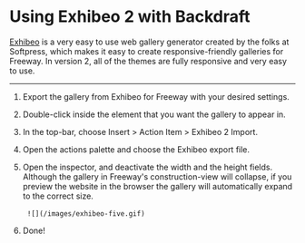 # Using Exhibeo 2 with Backdraft

[Exhibeo](http://exhibeoapp.com) is a very easy to use web gallery generator created by the folks at Softpress, which makes it easy to create responsive-friendly galleries for Freeway. In version 2, all of the themes are fully responsive and very easy to use.

----

1. Export the gallery from Exhibeo for Freeway with your desired settings.

2. Double-click inside the element that you want the gallery to appear in.

3. In the top-bar, choose Insert > Action Item > Exhibeo 2 Import.

4. Open the actions palette and choose the Exhibeo export file.

5. Open the inspector, and deactivate the width and the height fields. Although the gallery in Freeway's construction-view will collapse, if you preview the website in the browser the gallery will automatically expand to the correct size.

		![](/images/exhibeo-five.gif)

6. Done!
